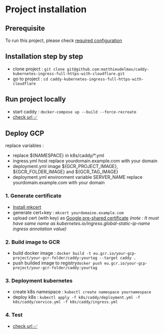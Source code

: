 # Project installation

## Prerequisite

To run this project, please check [required configuration](REQUIRED_CONFIG.md)

## Installation step by step

- clone project : `git clone git@github.com:matthieudelmas/caddy-kubernetes-ingress-full-https-with-cloudflare.git`
- go to project : `cd caddy-kubernetes-ingress-full-https-with-cloudflare`

## Run project locally

- start caddy : `docker-compose up --build --force-recreate`
- [check url ✅](https://caddy-kubernetes-ingress-full-https-with-cloudflare.localhost)

## Deploy GCP

replace variables :
- replace ${NAMESPACE} in k8s/caddy/*.yml
- ingress.yml host replace yourdomain.example.com with your domain
- deployment.yml image ${GCR_PROJECT_IMAGE}, ${GCR_FOLDER_IMAGE} and ${GCR_TAG_IMAGE}
- deployment.yml environment variable SERVER_NAME replace yourdomain.example.com with your domain

### 1. Generate certificate
- [Install mkcert](https://github.com/FiloSottile/mkcert#installation)
- generate cert+key : `mkcert yourdomaine.example.com`
- upload cert (with key) as [Google pre-shared certificate](https://cloud.google.com/kubernetes-engine/docs/how-to/ingress-multi-ssl#specifying_certificates_for_your_ingress) *(note : It must have same name as kubernetes.io/ingress.global-static-ip-name ingress annotation value)*

### 2. Build image to GCR
- build docker image : `docker build -t eu.gcr.io/your-gcp-project/your-gcr-folder/caddy:yourtag --target caddy .`
- push builded image to registry`docker push eu.gcr.io/your-gcp-project/your-gcr-folder/caddy:yourtag`

### 3. Deployment kubernetes
- create k8s namespace : `kubectl create namespace yournamespace`
- deploy k8s : `kubectl apply -f k8s/caddy/deployment.yml -f k8s/caddy/service.yml -f k8s/caddy/ingress.yml`

### 4. Test
- [check url ✅](https://yourdomain.example.com)

